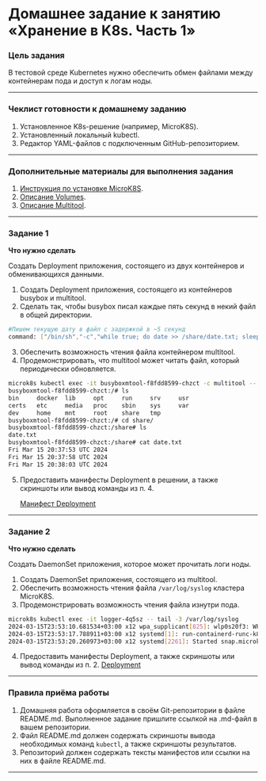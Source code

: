 # Домашнее задание к занятию «Хранение в K8s. Часть 1»

### Цель задания

В тестовой среде Kubernetes нужно обеспечить обмен файлами между контейнерам пода и доступ к логам ноды.

------

### Чеклист готовности к домашнему заданию

1. Установленное K8s-решение (например, MicroK8S).
2. Установленный локальный kubectl.
3. Редактор YAML-файлов с подключенным GitHub-репозиторием.

------

### Дополнительные материалы для выполнения задания

1. [Инструкция по установке MicroK8S](https://microk8s.io/docs/getting-started).
2. [Описание Volumes](https://kubernetes.io/docs/concepts/storage/volumes/).
3. [Описание Multitool](https://github.com/wbitt/Network-MultiTool).

------

### Задание 1 

**Что нужно сделать**

Создать Deployment приложения, состоящего из двух контейнеров и обменивающихся данными.

1. Создать Deployment приложения, состоящего из контейнеров busybox и multitool.
2. Сделать так, чтобы busybox писал каждые пять секунд в некий файл в общей директории.
```bash
#Пишем текущую дату в файл с задержкой в ~5 секунд
command: ["/bin/sh","-c","while true; do date >> /share/date.txt; sleep 5; done",]
```

3. Обеспечить возможность чтения файла контейнером multitool.
4. Продемонстрировать, что multitool может читать файл, который периодически обновляется.
```bash
microk8s kubectl exec -it busyboxmtool-f8fdd8599-chzct -c multitool -- /bin/bash
busyboxmtool-f8fdd8599-chzct:/# ls
bin     docker  lib     opt     run     srv     usr
certs   etc     media   proc    sbin    sys     var
dev     home    mnt     root    share   tmp
busyboxmtool-f8fdd8599-chzct:/# cd share/
busyboxmtool-f8fdd8599-chzct:/share# ls
date.txt
busyboxmtool-f8fdd8599-chzct:/share# cat date.txt 
Fri Mar 15 20:37:53 UTC 2024
Fri Mar 15 20:37:58 UTC 2024
Fri Mar 15 20:38:03 UTC 2024
```

5. Предоставить манифесты Deployment в решении, а также скриншоты или вывод команды из п. 4.

    [Манифест Deployment](./busybox-multitool.yml)

------

### Задание 2

**Что нужно сделать**

Создать DaemonSet приложения, которое может прочитать логи ноды.

1. Создать DaemonSet приложения, состоящего из multitool.
2. Обеспечить возможность чтения файла `/var/log/syslog` кластера MicroK8S.
3. Продемонстрировать возможность чтения файла изнутри пода.
```bash
microk8s kubectl exec -it logger-4q5sz -- tail -3 /var/log/syslog
2024-03-15T23:53:10.681534+03:00 x12 wpa_supplicant[825]: wlp0s20f3: WPA: Group rekeying completed with b8:69:f4:cc:70:bb [GTK=CCMP]
2024-03-15T23:53:17.788911+03:00 x12 systemd[1]: run-containerd-runc-k8s.io-064846e5785d5a8106d39f6fcafa5e45baf6a34c3b8f15ac2e719a9b540e9f47-runc.m9DBJz.mount: Deactivated successfully.
2024-03-15T23:53:20.260973+03:00 x12 systemd[2261]: Started snap.microk8s.microk8s-f9d7ea17-a31f-41ee-9a02-c716ba4b256a.scope.
```

4. Предоставить манифесты Deployment, а также скриншоты или вывод команды из п. 2.
    [Deployment](./logger.yml)
------

### Правила приёма работы

1. Домашняя работа оформляется в своём Git-репозитории в файле README.md. Выполненное задание пришлите ссылкой на .md-файл в вашем репозитории.
2. Файл README.md должен содержать скриншоты вывода необходимых команд `kubectl`, а также скриншоты результатов.
3. Репозиторий должен содержать тексты манифестов или ссылки на них в файле README.md.

------
